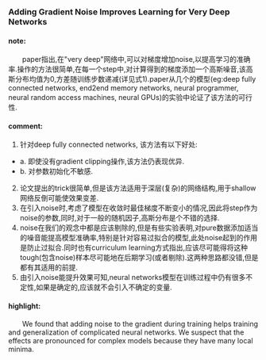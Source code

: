 ### Adding Gradient Noise Improves Learning for Very Deep Networks

#### note:
&emsp;&emsp;paper指出,在"very deep"网络中,可以对梯度增加noise,以提高学习的准确率.操作的方法很简单,在每一个step中,对计算得到的梯度添加一个高斯噪音,该高斯分布均值为0,方差随训练步数递减(详见式1).paper从几个的模型(eg:deep fully connected networks, end2end memory networks, neural programmer, neural random access machines, neural GPUs)的实验中论证了该方法的可行性.

#### comment:
  1. 针对deep fully connected networks, 该方法有以下好处: 
  
   * a. 即使没有gradient clipping操作,该方法仍表现优异.
   * b. 对参数初始化不敏感.

  2. 论文提出的trick很简单,但是该方法适用于深层(复杂)的网络结构,用于shallow网络反倒可能使效果变差.
  3. 在引入noise时,考虑了模型在收敛时最佳梯度不断变小的情况,因此将step作为noise的参数,同时,对于一般的随机因子,高斯分布是个不错的选择.
  4. noise在我们的观念中都是应该剔除的,但是有些实验表明,对pure数据添加适当的噪音能提高模型准确率,特别是针对容易过拟合的模型,此处noise起到的作用是防止过拟合.同时也有curriculum learning方式指出,应该尽可能得将这种tough(包含noise)样本尽可能地在后期学习(或者剔除).这两种思路都没错,但是都有其适用的前提.
  5. 由引入noise能提升效果可知,neural networks模型在训练过程中仍有很多不定性,如果是确定的,应该就不会引入不确定的变量.

#### highlight:
&emsp;&emsp;We found that adding noise to the gradient during training helps training and generalization of complicated neural networks. We suspect that the effects are pronounced for complex models because they have many local minima.
